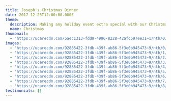 ```yaml
---
title: Joseph's Christmas Dinner
date: 2017-12-25T12:00:00.000Z
theme:
  description: Making any holiday event extra special with our Christmas theme.
  name: Christmas
thumbnail:
  - 'https://ucarecdn.com/5aec1313-fdd9-4996-8228-42afc597ee31~1/nth/0/'
images:
  - 'https://ucarecdn.com/92885422-3fdb-439f-ab86-5f3e0b945473~9/nth/0/'
  - 'https://ucarecdn.com/92885422-3fdb-439f-ab86-5f3e0b945473~9/nth/1/'
  - 'https://ucarecdn.com/92885422-3fdb-439f-ab86-5f3e0b945473~9/nth/2/'
  - 'https://ucarecdn.com/92885422-3fdb-439f-ab86-5f3e0b945473~9/nth/3/'
  - 'https://ucarecdn.com/92885422-3fdb-439f-ab86-5f3e0b945473~9/nth/4/'
  - 'https://ucarecdn.com/92885422-3fdb-439f-ab86-5f3e0b945473~9/nth/5/'
  - 'https://ucarecdn.com/92885422-3fdb-439f-ab86-5f3e0b945473~9/nth/6/'
  - 'https://ucarecdn.com/92885422-3fdb-439f-ab86-5f3e0b945473~9/nth/7/'
  - 'https://ucarecdn.com/92885422-3fdb-439f-ab86-5f3e0b945473~9/nth/8/'
testimonials: []
---
```


